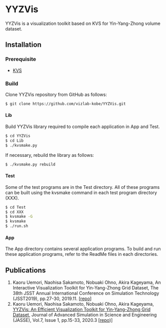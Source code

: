 # YYZVis
YYZVis is a visualization toolkit based on KVS for Yin-Yang-Zhong volume dataset.

## Installation

### Prerequisite
* [KVS](https://github.com/naohisas/KVS)

### Build
Clone YYZVis repository from GitHub as follows:
```bash
$ git clone https://github.com/vizlab-kobe/YYZVis.git
```

#### Lib
Build YYZVis library required to compile each application in App and Test.
```bash
$ cd YYZVis
$ cd Lib
$ ./kvsmake.py
```

If necessary, rebuild the library as follows:
```bash
$ ./kvsmake.py rebuild
```

#### Test
Some of the test programs are in the Test directory. All of these programs can be built using the kvsmake command in each test program directory (XXX).
```bash
$ cd Test
$ cd XXX
$ kvsmake -G
$ kvsmake
$ ./run.sh
```

#### App
The App directory contains several application programs. To build and run these application programs, refer to the ReadMe files in each directories.

## Publications
1. Kaoru Uemori, Naohisa Sakamoto, Nobuaki Ohno, Akira Kageyama, An Interactive Visualization Toolkit for Yin-Yang-Zhong Grid Dataset, The 38th JSST Annual International Conference on Simulation Technology (JSST2019), pp.27-30, 2019.11. [[repo](https://github.com/vizlab-kobe-paper/2019_JSST__KaoruUemori)]
1. Kaoru Uemori, Naohisa Sakamoto, Nobuaki Ohno, Akira Kageyama, [YYZVis: An Efficient Visualization Toolkit for Yin-Yang-Zhong Grid Dataset](https://www.jstage.jst.go.jp/article/jasse/7/1/7_15/_article/-char/en), Journal of Advanced Simulation in Science and Engineering (JASSE), Vol.7, Issue 1, pp.15-33, 2020.3 [[repo](https://github.com/vizlab-kobe-paper/2020_JASSE__KaoruUemori))]
